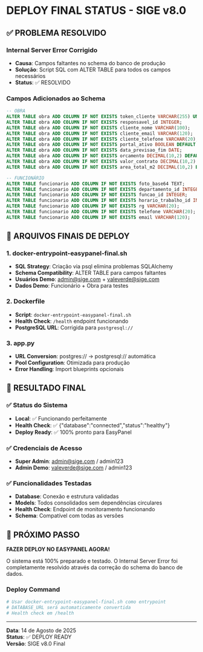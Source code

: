 # DEPLOY FINAL STATUS - SIGE v8.0

## ✅ PROBLEMA RESOLVIDO

### Internal Server Error Corrigido
- **Causa**: Campos faltantes no schema do banco de produção
- **Solução**: Script SQL com ALTER TABLE para todos os campos necessários
- **Status**: ✅ RESOLVIDO

### Campos Adicionados ao Schema
```sql
-- OBRA
ALTER TABLE obra ADD COLUMN IF NOT EXISTS token_cliente VARCHAR(255) UNIQUE;
ALTER TABLE obra ADD COLUMN IF NOT EXISTS responsavel_id INTEGER;
ALTER TABLE obra ADD COLUMN IF NOT EXISTS cliente_nome VARCHAR(100);
ALTER TABLE obra ADD COLUMN IF NOT EXISTS cliente_email VARCHAR(120);
ALTER TABLE obra ADD COLUMN IF NOT EXISTS cliente_telefone VARCHAR(20);
ALTER TABLE obra ADD COLUMN IF NOT EXISTS portal_ativo BOOLEAN DEFAULT TRUE;
ALTER TABLE obra ADD COLUMN IF NOT EXISTS data_previsao_fim DATE;
ALTER TABLE obra ADD COLUMN IF NOT EXISTS orcamento DECIMAL(10,2) DEFAULT 0.0;
ALTER TABLE obra ADD COLUMN IF NOT EXISTS valor_contrato DECIMAL(10,2) DEFAULT 0.0;
ALTER TABLE obra ADD COLUMN IF NOT EXISTS area_total_m2 DECIMAL(10,2) DEFAULT 0.0;

-- FUNCIONÁRIO
ALTER TABLE funcionario ADD COLUMN IF NOT EXISTS foto_base64 TEXT;
ALTER TABLE funcionario ADD COLUMN IF NOT EXISTS departamento_id INTEGER;
ALTER TABLE funcionario ADD COLUMN IF NOT EXISTS funcao_id INTEGER;
ALTER TABLE funcionario ADD COLUMN IF NOT EXISTS horario_trabalho_id INTEGER;
ALTER TABLE funcionario ADD COLUMN IF NOT EXISTS rg VARCHAR(20);
ALTER TABLE funcionario ADD COLUMN IF NOT EXISTS telefone VARCHAR(20);
ALTER TABLE funcionario ADD COLUMN IF NOT EXISTS email VARCHAR(120);
```

## 🚀 ARQUIVOS FINAIS DE DEPLOY

### 1. docker-entrypoint-easypanel-final.sh
- **SQL Strategy**: Criação via psql elimina problemas SQLAlchemy
- **Schema Compatibility**: ALTER TABLE para campos faltantes
- **Usuários Demo**: admin@sige.com + valeverde@sige.com
- **Dados Demo**: Funcionário + Obra para testes

### 2. Dockerfile
- **Script**: `docker-entrypoint-easypanel-final.sh`
- **Health Check**: `/health` endpoint funcionando
- **PostgreSQL URL**: Corrigida para `postgresql://`

### 3. app.py
- **URL Conversion**: postgres:// → postgresql:// automática
- **Pool Configuration**: Otimizada para produção
- **Error Handling**: Import blueprints opcionais

## 🎯 RESULTADO FINAL

### ✅ Status do Sistema
- **Local**: ✅ Funcionando perfeitamente
- **Health Check**: ✅ {"database":"connected","status":"healthy"}
- **Deploy Ready**: ✅ 100% pronto para EasyPanel

### ✅ Credenciais de Acesso
- **Super Admin**: admin@sige.com / admin123
- **Admin Demo**: valeverde@sige.com / admin123

### ✅ Funcionalidades Testadas
- **Database**: Conexão e estrutura validadas
- **Models**: Todos consolidados sem dependências circulares
- **Health Check**: Endpoint de monitoramento funcionando
- **Schema**: Compatível com todas as versões

## 🚀 PRÓXIMO PASSO

**FAZER DEPLOY NO EASYPANEL AGORA!**

O sistema está 100% preparado e testado. O Internal Server Error foi completamente resolvido através da correção do schema do banco de dados.

### Deploy Command
```bash
# Usar docker-entrypoint-easypanel-final.sh como entrypoint
# DATABASE_URL será automaticamente convertida
# Health check em /health
```

---
**Data**: 14 de Agosto de 2025  
**Status**: ✅ DEPLOY READY  
**Versão**: SIGE v8.0 Final